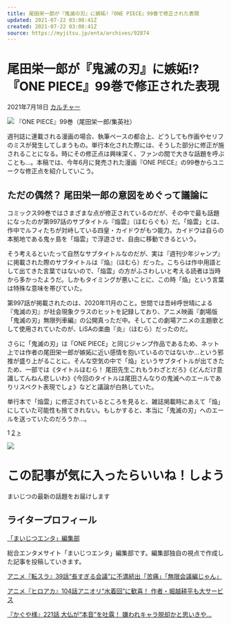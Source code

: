 ```yaml
---
title: 尾田栄一郎が『鬼滅の刃』に嫉妬!『ONE PIECE』99巻で修正された表現
updated: 2021-07-22 03:08:41Z
created: 2021-07-22 03:08:41Z
source: https://myjitsu.jp/enta/archives/92874
---
```


# 尾田栄一郎が『鬼滅の刃』に嫉妬!?『ONE PIECE』99巻で修正された表現

2021年7月18日
[カルチャー](https://myjitsu.jp/enta/archives/category/culture)

![](https://myjitsu.jp/enta/wp-content/uploads/2021/06/210607onepiece099.jpg)
『ONE PIECE』99巻（尾田栄一郎/集英社）

週刊誌に連載される漫画の場合、執筆ペースの都合上、どうしても作画やセリフのミスが発生してしまうもの。単行本化された際には、そうした部分に修正が施されることになる。時にその修正点は興味深く、ファンの間で大きな話題を呼ぶことも…。本稿では、今年6月に発売された漫画『ONE PIECE』の99巻からユニークな修正点を紹介していこう。

## ただの偶然？ 尾田栄一郎の意図をめぐって議論に

コミックス99巻ではさまざまな点が修正されているのだが、その中で最も話題になったのが第997話のサブタイトル『焔雲』（ほむらぐも）だ。「焔雲」とは、作中でルフィたちが対峙している四皇・カイドウがもつ能力。カイドウは自らの本拠地である鬼ヶ島を「焔雲」で浮遊させ、自由に移動できるという。

そう考えるといたって自然なサブタイトルなのだが、実は『週刊少年ジャンプ』に掲載された際のサブタイトルは『焔』（ほむら）だった。こちらは作中用語として出てきた言葉ではないので、「焔雲」の方がふさわしいと考える読者は当時から多かったようだ。しかもタイミングが悪いことに、この時「焔」という言葉は特殊な意味を帯びていた。

第997話が掲載されたのは、2020年11月のこと。世間では吾峠呼世晴による『鬼滅の刃』が社会現象クラスのヒットを記録しており、アニメ映画『劇場版「鬼滅の刃」無限列車編』の公開真っただ中。そしてこの劇場アニメの主題歌として使用されていたのが、LiSAの楽曲『炎』（ほむら）だったのだ。

さらに「鬼滅の刃」は「ONE PIECE」と同じジャンプ作品であるため、ネット上では作者の尾田栄一郎が嫉妬に近い感情を抱いているのではないか…という邪推が盛り上がることに。そんな空気の中で「焔」というサブタイトルが出てきたため、一部では《タイトルほむら！ 尾田先生これもうわざとだろ》《どんだけ意識してんねん悲しいわ》《今回のタイトルは尾田さんなりの鬼滅へのエールでありリスペクト表現でしょ》などと議論が白熱していた。

単行本で「焔雲」に修正されているところを見ると、雑誌掲載時にあえて「焔」にしていた可能性も捨てきれない。もしかすると、本当に「鬼滅の刃」へのエールを送っていたのだろうか…。

1
[2](https://myjitsu.jp/enta/archives/92874/2)
[>](https://myjitsu.jp/enta/archives/92874/2)

![](https://myjitsu.jp/enta/wp-content/uploads/2021/06/210607onepiece099-219x111.jpg)

# この記事が気に入ったらいいね！しよう

まいじつの最新の話題をお届けします

## ライタープロフィール

[「まいじつエンタ」編集部](https://myjitsu.jp/enta/archives/author/enta_editor)

総合エンタメサイト「まいじつエンタ」編集部です。編集部独自の視点で作成した記事を投稿していきます。

[アニメ『転スラ』39話“長すぎる会議”に不満続出「苦痛」「無限会議編じゃん」](https://myjitsu.jp/enta/archives/93116)

[アニメ『ヒロアカ』104話アニオリ“水着回”に歓喜！ 作者・堀越耕平も大サービス](https://myjitsu.jp/enta/archives/93059)

[『かぐや様』221話 大仏が“本音”を吐露！ 嫌われキャラ脱却かと思いきや…](https://myjitsu.jp/enta/archives/92962)